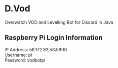 # D.Vod
Overwatch VOD and Levelling Bot for Discord in Java

## Raspberry Pi Login Information
IP Address: 58.172.83.53:5900  
Username: pi  
Password: vodbotpi  
